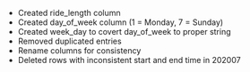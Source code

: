 - Created ride_length column 
- Created day_of_week column (1 = Monday, 7 = Sunday)
- Created week_day to covert day_of_week to proper string
- Removed duplicated entries	
- Rename columns for consistency
- Deleted rows with inconsistent start and end time in 202007